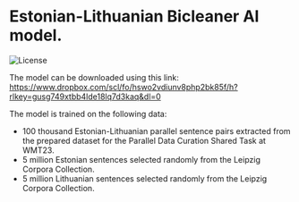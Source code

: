 # Estonian-Lithuanian Bicleaner AI model.

![License](https://img.shields.io/badge/License-GPLv3-blue.svg)

The model can be downloaded using this link:
https://www.dropbox.com/scl/fo/hswo2vdiunv8php2bk85f/h?rlkey=gusg749xtbb4lde18lq7d3kaq&dl=0

The model is trained on the following data:
- 100 thousand Estonian-Lithuanian parallel sentence pairs extracted from the prepared dataset for the Parallel Data Curation Shared Task at WMT23.
- 5 million Estonian sentences selected randomly from the Leipzig Corpora Collection.
- 5 million Lithuanian sentences selected randomly from the Leipzig Corpora Collection.